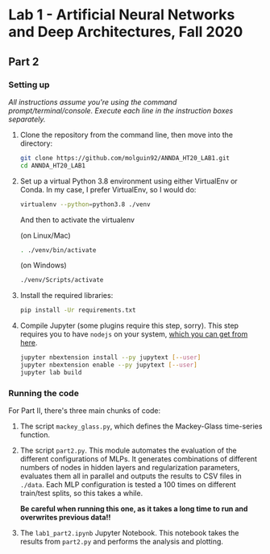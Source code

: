 # Lab 1 - Artificial Neural Networks and Deep Architectures, Fall 2020

## Part 2
### Setting up

*All instructions assume you're using the command prompt/terminal/console. Execute each line in the instruction boxes separately.*

1. Clone the repository from the command line, then move into the directory: 
   ```bash
   git clone https://github.com/molguin92/ANNDA_HT20_LAB1.git
   cd ANNDA_HT20_LAB1
   ```

2. Set up a virtual Python 3.8 environment using either VirtualEnv or Conda. In my case, I prefer VirtualEnv, so I would do:
   ```bash
   virtualenv --python=python3.8 ./venv
   ```
   
   And then to activate the virtualenv
   
   (on Linux/Mac)
   ```bash
   . ./venv/bin/activate
   ```
   
   (on Windows)
   ```cmd
   ./venv/Scripts/activate
   ```
   
3. Install the required libraries:
   ```bash
   pip install -Ur requirements.txt
   ```
   
4. Compile Jupyter (some plugins require this step, sorry). This step requires you to have `nodejs` on your system, [which you can get from here](https://nodejs.org/en/download/).
   ```bash
   jupyter nbextension install --py jupytext [--user]
   jupyter nbextension enable --py jupytext [--user]
   jupyter lab build
   ```
   
### Running the code

For Part II, there's three main chunks of code:

1. The script `mackey_glass.py`, which defines the Mackey-Glass time-series function.

2. The script `part2.py`. This module automates the evaluation of the different configurations of MLPs. It generates combinations of different numbers of nodes in hidden layers and regularization parameters, evaluates them all in parallel and outputs the results to CSV files in `./data`. Each MLP configuration is tested a 100 times on different train/test splits, so this takes a while.

   **Be careful when running this one, as it takes a long time to run and overwrites previous data!!**

3. The `lab1_part2.ipynb` Jupyter Notebook. This notebook takes the results from `part2.py` and performs the analysis and plotting.
